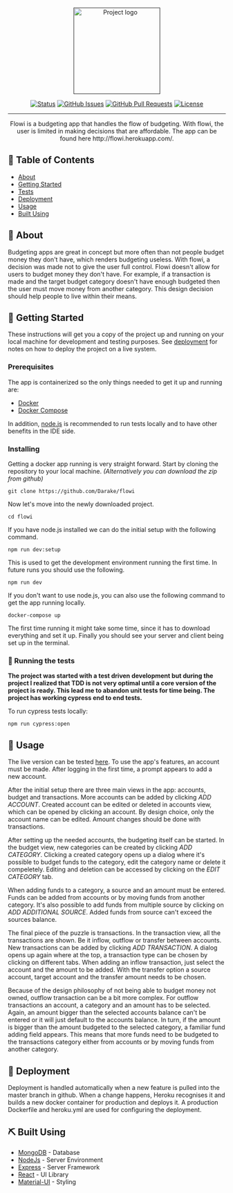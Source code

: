 <p align="center">
  <a href="" rel="noopener">
 <img width=200px height=200px src="https://i.imgur.com/ZVx7qKZ.png" alt="Project logo"></a>
</p>

<div align="center">

[![Status](https://img.shields.io/badge/status-active-success.svg)]()
[![GitHub Issues](https://img.shields.io/github/issues/Darake/flowi.svg)](https://github.com/Darake/flowi/issues)
[![GitHub Pull Requests](https://img.shields.io/github/issues-pr/Darake/flowi.svg)](https://github.com/Darake/flowi/pulls)
[![License](https://img.shields.io/badge/license-GPLv3-blue.svg)](/LICENSE)

</div>

---

<p align="center"> Flowi is a budgeting app that handles the flow of budgeting. With flowi, the user is limited in making decisions that are affordable. The app can be found here http://flowi.herokuapp.com/.
    <br> 
</p>

## 📝 Table of Contents

- [About](#about)
- [Getting Started](#getting_started)
- [Tests](#tests)
- [Deployment](#deployment)
- [Usage](#usage)
- [Built Using](#built_using)

## 🧐 About <a name = "about"></a>

Budgeting apps are great in concept but more often than not people budget money they don't have, which renders budgeting useless. With flowi, a decision was made not to give the user full control. Flowi doesn't allow for users to budget money they don't have. For example, if a transaction is made and the target budget category doesn't have enough budgeted then the user must move money from another category. This design decision should help people to live within their means.

## 🏁 Getting Started <a name = "getting_started"></a>

These instructions will get you a copy of the project up and running on your local machine for development and testing purposes. See [deployment](#deployment) for notes on how to deploy the project on a live system.

### Prerequisites

The app is containerized so the only things needed to get it up and running are:

- [Docker](https://docs.docker.com/install/)
- [Docker Compose](https://docs.docker.com/compose/install/)  

In addition, [node.js](https://nodejs.org/en/) is recommended to run tests locally and to have other benefits in the IDE side.

### Installing

Getting a docker app running is very straight forward. Start by cloning the repository to your local machine. <i>(Alternatively you can download the zip from github)</i>

```
git clone https://github.com/Darake/flowi
```

Now let's move into the newly downloaded project.

```
cd flowi
```

If you have node.js installed we can do the initial setup with the following command.

```
npm run dev:setup
```

This is used to get the development environment running the first time. In future runs you should use the following.

```
npm run dev
```

If you don't want to use node.js, you can also use the following command to get the app running locally.

```
docker-compose up
```

The first time running it might take some time, since it has to download everything and set it up. Finally you should see your server and client being set up in the terminal.

### 🔧 Running the tests <a name = "tests"></a>

<b> The project was started with a test driven development but during the project I realized that TDD is not very optimal until a core version of the project is ready. This lead me to abandon unit tests for time being. The project has working cypress end to end tests.
</b>

To run cypress tests locally:

```
npm run cypress:open
```


## 🎈 Usage <a name="usage"></a>

The live version can be tested [here](http://flowi.herokuapp.com/). To use the app's features, an account must be made. After logging in the first time, a prompt appears to add a new account.

After the initial setup there are three main views in the app: accounts, budget and transactions. More accounts can be added by clicking <i>ADD ACCOUNT</i>. Created account can be edited or deleted in accounts view, which can be opened by clicking an account. By design choice, only the account name can be edited. Amount changes should be done with transactions.

After setting up the needed accounts, the budgeting itself can be started. In the budget view, new categories can be created by clicking <i>ADD CATEGORY</i>. Clicking a created category opens up a dialog where it's possible to budget funds to the category, edit the category name or delete it compeletely. Editing and deletion can be accessed by clicking on the <i>EDIT CATEGORY</i> tab.

When adding funds to a category, a source and an amount must be entered. Funds can be added from accounts or by moving funds from another category. It's also possible to add funds from multiple source by clicking on <i>ADD ADDITIONAL SOURCE</i>. Added funds from source can't exceed the sources balance.

The final piece of the puzzle is transactions. In the transaction view, all the transactions are shown. Be it inflow, outflow or transfer between accounts. New transactions can be added by clicking <i>ADD TRANSACTION</i>. A dialog opens up again where at the top, a transaction type can be chosen by clicking on different tabs. When adding an inflow transaction, just select the account and the amount to be added. With the transfer option a source account, target account and the transfer amount needs to be chosen.

Because of the design philosophy of not being able to budget money not owned, outflow transaction can be a bit more complex. For outflow transactions an account, a category and an amount has to be selected. Again, an amount bigger than the selected accounts balance can't be entered or it will just default to the accounts balance. In turn, if the amount is bigger than the amount budgeted to the selected category, a familiar fund adding field appears. This means that more funds need to be budgeted to the transactions category either from accounts or by moving funds from another category.

## 🚀 Deployment <a name = "deployment"></a>

Deployment is handled automatically when a new feature is pulled into the master branch in github. When a change happens, Heroku recognises it and builds a new docker container for production and deploys it. A production Dockerfile and heroku.yml are used for configuring the deployment.

## ⛏️ Built Using <a name = "built_using"></a>

- [MongoDB](https://www.mongodb.com/) - Database
- [NodeJs](https://nodejs.org/en/) - Server Environment
- [Express](https://expressjs.com/) - Server Framework
- [React](https://reactjs.org/) - UI Library
- [Material-UI](https://material-ui.com/) - Styling
